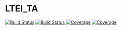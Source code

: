# LTEI_TA

[![Build Status](https://travis-ci.com/sbadredd/LTEI_TA.jl.svg?branch=main)](https://travis-ci.com/sbadredd/LTEI_TA.jl)
[![Build Status](https://ci.appveyor.com/api/projects/status/github/sbadredd/LTEI_TA.jl?svg=true)](https://ci.appveyor.com/project/sbadredd/LTEI_TA-jl)
[![Coverage](https://codecov.io/gh/sbadredd/LTEI_TA.jl/branch/main/graph/badge.svg)](https://codecov.io/gh/sbadredd/LTEI_TA.jl)
[![Coverage](https://coveralls.io/repos/github/sbadredd/LTEI_TA.jl/badge.svg?branch=main)](https://coveralls.io/github/sbadredd/LTEI_TA.jl?branch=main)
